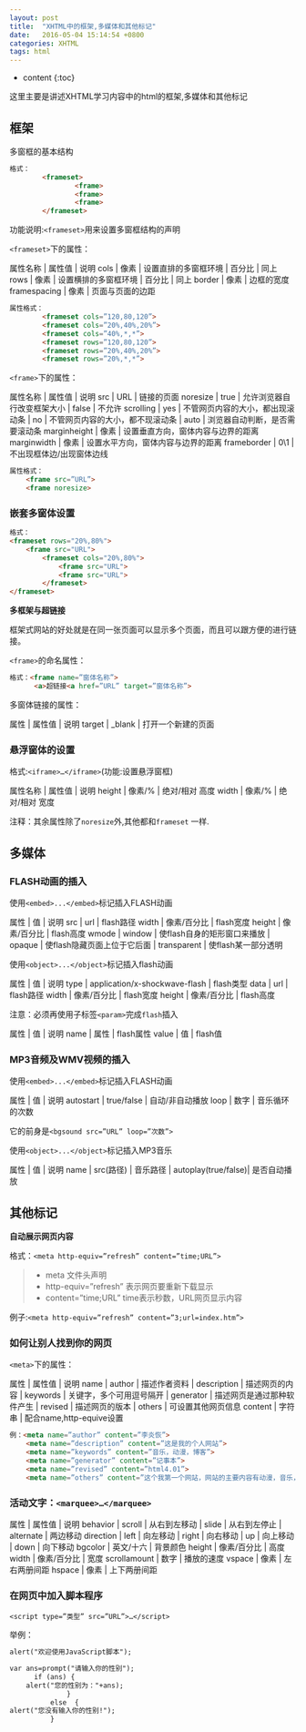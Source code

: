 ```yaml
---
layout: post
title:  "XHTML中的框架,多媒体和其他标记"
date:   2016-05-04 15:14:54 +0800
categories: XHTML
tags: html
---
```


* content
{:toc}

这里主要是讲述XHTML学习内容中的html的框架,多媒体和其他标记






## 框架

多窗框的基本结构

```html
格式：
		<frameset>
				<frame>
				<frame>
				<frame>
		</frameset>
```

功能说明:`<frameset>`用来设置多窗框结构的声明

`<frameset>`下的属性：

属性名称		|	属性值		|	说明
 cols			|	像素		|	设置直排的多窗框环境
				|	百分比		|	同上
 rows			|	像素		|	设置横排的多窗框环境
				|	百分比		|	同上
 border			|	像素		|	边框的宽度
 framespacing	|	像素		|	页面与页面的边距

```html
属性格式：
		<frameset cols=”120,80,120”>
		<frameset cols=”20%,40%,20%”>
		<frameset cols=”40%,*,*”>
		<frameset rows=”120,80,120”>
		<frameset rows=”20%,40%,20%”>
		<frameset rows=”20%,*,*”>
```
			
`<frame>`下的属性：

属性名称		|	属性值		|	说明
src				|	URL			|	链接的页面
noresize		|	true		|	允许浏览器自行改变框架大小
				|	false		|	不允许
scrolling		|	yes			|	不管网页内容的大小，都出现滚动条
				|	no			|	不管网页内容的大小，都不现滚动条
				|	auto		|	浏览器自动判断，是否需要滚动条
marginheight	|	像素		|	设置垂直方向，窗体内容与边界的距离
marginwidth		|    像素		|	设置水平方向，窗体内容与边界的距离
frameborder		|	0\1			|	不出现框体边/出现窗体边线

```html
属性格式：
	<frame src=”URL”>
	<frame noresize> 
```

### 嵌套多窗体设置

```html
格式：
<frameset rows="20%,80%">
	<frame src="URL">
		<frameset cols="20%,80%">
			<frame src="URL">
			<frame src="URL">
		</frameset>
</frameset>
```

**多框架与超链接**

框架式网站的好处就是在同一张页面可以显示多个页面，而且可以跟方便的进行链接。

`<frame>`的命名属性：

```html
格式：<frame name=”窗体名称”>
	  <a>超链接<a href=”URL” target=”窗体名称”>
```

多窗体链接的属性：

属性		|	属性值			|	说明
target		|	_blank			|	打开一个新建的页面

### 悬浮窗体的设置

格式:`<iframe>…</iframe>`(功能:设置悬浮窗框)

属性名称		|	属性值		|	说明
height			|	像素/%		|	绝对/相对  高度
width			|	像素/%		|	绝对/相对  宽度

注释：其余属性除了`noresize`外,其他都和`frameset` 一样.


## 多媒体

### FLASH动画的插入

使用`<embed>...</embed>`标记插入FLASH动画

属性		|		值				|		说明 
src			|		url				|		flash路径
width		|		像素/百分比		|		flash宽度
height		|		像素/百分比		|		flash高度
wmode 		|		window			|		使flash自身的矩形窗口来播放
			|		opaque			|		使flash隐藏页面上位于它后面
			|		transparent    	|		 使flash某一部分透明

使用`<object>...</object>`标记插入flash动画

属性		|		值									|		说明
type		|		application/x-shockwave-flash		|		flash类型
data		|		url									|		flash路径
width		|		像素/百分比							|		flash宽度
height		|		像素/百分比							|		flash高度

注意：必须再使用子标签`<param>`完成`flash`插入

属性		|		值				|				说明
name		|		属性			|				flash属性
value		|		值				|				flash值

### MP3音频及WMV视频的插入

使用`<embed>...</embed>`标记插入FLASH动画

属性			|	值			  	|		说明 
autostart		|	true/false		|		自动/非自动播放
loop			|	数字			|		音乐循环的次数

它的前身是`<bgsound src=”URL” loop=”次数”>`

使用`<object>...</object>`标记插入MP3音乐

属性		|		值					|		说明 
name		|		src(路径)			|		音乐路径
			|		autoplay(true/false)|		是否自动播放


## 其他标记

**自动展示网页内容**

格式：`<meta http-equiv=”refresh” content=”time;URL”>`

>* meta 文件头声明
>* http-equiv=”refresh” 表示网页要重新下载显示
>* content=”time;URL” time表示秒数，URL网页显示内容

例子:`<meta http-equiv=”refresh” content=”3;url=index.htm”>`

### 如何让别人找到你的网页

`<meta>`下的属性：

属性		|	属性值			|		说明
name		|	author			|		描述作者资料
			|	description		|		描述网页的内容
			|	keywords		|	    关键字，多个可用逗号隔开
			|	generator		|	    描述网页是通过那种软件产生
			|	revised			|		描述网页的版本
			|	others			|		可设置其他网页信息
content		|	字符串			|		配合name,http-equive设置

```html
例：<meta name=”author” content=”李炎恢”>
	<meta name=”description” content=”这是我的个人网站”>
	<meta name=”keywords” content=”音乐，动漫，博客”>
    <meta name=”generator” content=”记事本”>
	<meta name=”revised” content=”html4.01”>
	<meta name=”others” content=”这个我第一个网站，网站的主要内容有动漫，音乐，文章，博客等等，欢迎大家光临！”>
```

### 活动文字：`<marquee>…</marquee>`

属性			|		属性值			|		说明
behavior		|		scroll			|		从右到左移动
				|		slide			|		从右到左停止
				|		alternate		|		两边移动
direction		|		left			|		向左移动
				|		right 			|		向右移动
				|		up				|		向上移动
				|		down			|		向下移动
bgcolor			|		英文/十六		|		背景颜色
height			|		像素/百分比		|		高度
width			|		像素/百分比		|		宽度
scrollamount	|		数字			|		播放的速度
vspace			|		像素			|		左右两册间距
hspace			|		像素			|		上下两册间距

### 在网页中加入脚本程序

`<script type=”类型” src=”URL”>…</script>`

举例：

```html
alert("欢迎使用JavaScript脚本");

var ans=prompt("请输入你的性别");
	  if (ans) {
  	alert("您的性别为："+ans); 
              }
          else  {
alert("您没有输入你的性别!");
          }
```











































































